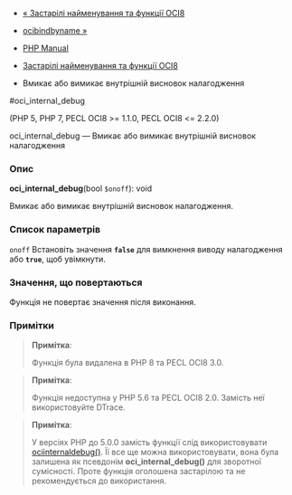 - [« Застарілі найменування та функції OCI8](oldaliases.oci8.md)
- [ocibindbyname »](function.ocibindbyname.md)

- [PHP Manual](index.md)
- [Застарілі найменування та функції OCI8](oldaliases.oci8.md)
- Вмикає або вимикає внутрішній висновок налагодження

#oci_internal_debug

(PHP 5, PHP 7, PECL OCI8 \>= 1.1.0, PECL OCI8 \<= 2.2.0)

oci_internal_debug — Вмикає або вимикає внутрішній висновок налагодження

### Опис

**oci_internal_debug**(bool `$onoff`): void

Вмикає або вимикає внутрішній висновок налагодження.

### Список параметрів

`onoff`
Встановіть значення **`false`** для вимкнення виводу налагодження або
**`true`**, щоб увімкнути.

### Значення, що повертаються

Функція не повертає значення після виконання.

### Примітки

> **Примітка**:
>
> Функція була видалена в PHP 8 та PECL OCI8 3.0.

> **Примітка**:
>
> Функція недоступна у PHP 5.6 та PECL OCI8 2.0. Замість неї використовуйте
> DTrace.

> **Примітка**:
>
> У версіях PHP до 5.0.0 замість функції слід використовувати
> [ociinternaldebug()](function.ociinternaldebug.md). Її все ще можна
> використовувати, вона була залишена як псевдонім
> **oci_internal_debug()** для зворотної сумісності. Проте функція
> оголошена застарілою та не рекомендується до використання.
